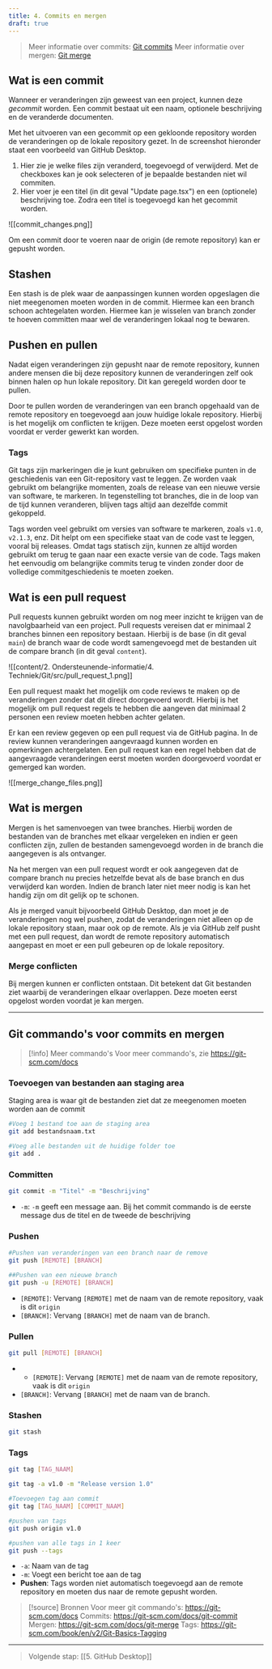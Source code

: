 ```yaml
---
title: 4. Commits en mergen
draft: true
---
```

> Meer informatie over commits: [Git commits](https://git-scm.com/docs/git-commit)
> Meer informatie over mergen: [Git merge](https://git-scm.com/docs/git-merge)

## Wat is een commit
Wanneer er veranderingen zijn geweest van een project, kunnen deze *gecommit* worden. Een commit bestaat uit een naam, optionele beschrijving en de veranderde documenten.

Met het uitvoeren van een gecommit op een gekloonde repository worden de veranderingen op de lokale repository gezet. In de screenshot hieronder staat een voorbeeld van GitHub Desktop. 

1. Hier zie je welke files zijn veranderd, toegevoegd of verwijderd. Met de checkboxes kan je ook selecteren of je bepaalde bestanden niet wil commiten.
2. Hier voer je een titel (in dit geval "Update page.tsx") en een (optionele) beschrijving toe. Zodra een titel is toegevoegd kan het gecommit worden.

![[commit_changes.png]]

Om een commit door te voeren naar de origin (de remote repository) kan er gepusht worden. 

## Stashen
Een stash is de plek waar de aanpassingen kunnen worden opgeslagen die niet meegenomen moeten worden in de commit. Hiermee kan een branch schoon achtegelaten worden. Hiermee kan je wisselen van branch zonder te hoeven committen maar wel de veranderingen lokaal nog te bewaren. 

## Pushen en pullen
Nadat eigen veranderingen zijn gepusht naar de remote repository, kunnen andere mensen die bij deze repository kunnen de veranderingen zelf ook binnen halen op hun lokale repository. Dit kan geregeld worden door te pullen. 

Door te pullen worden de veranderingen van een branch opgehaald van de remote repository en toegevoegd aan jouw huidige lokale repository. Hierbij is het mogelijk om conflicten te krijgen. Deze moeten eerst opgelost worden voordat er verder gewerkt kan worden.

### Tags
Git tags zijn markeringen die je kunt gebruiken om specifieke punten in de geschiedenis van een Git-repository vast te leggen. Ze worden vaak gebruikt om belangrijke momenten, zoals de release van een nieuwe versie van software, te markeren. In tegenstelling tot branches, die in de loop van de tijd kunnen veranderen, blijven tags altijd aan dezelfde commit gekoppeld. 

Tags worden veel gebruikt om versies van software te markeren, zoals `v1.0`, `v2.1.3`, enz. Dit helpt om een specifieke staat van de code vast te leggen, vooral bij releases. Omdat tags statisch zijn, kunnen ze altijd worden gebruikt om terug te gaan naar een exacte versie van de code. Tags maken het eenvoudig om belangrijke commits terug te vinden zonder door de volledige commitgeschiedenis te moeten zoeken.

## Wat is een pull request
Pull requests kunnen gebruikt worden om nog meer inzicht te krijgen van de navolgbaarheid van een project. Pull requests vereisen dat er minimaal 2 branches binnen een repository bestaan. Hierbij is de base (in dit geval `main`) de branch waar de code wordt samengevoegd met de bestanden uit de compare branch (in dit geval `content`).

![[content/2. Ondersteunende-informatie/4. Techniek/Git/src/pull_request_1.png]]

Een pull request maakt het mogelijk om code reviews te maken op de veranderingen zonder dat dit direct doorgevoerd wordt. Hierbij is het mogelijk om pull request regels te hebben die aangeven dat minimaal 2 personen een review moeten hebben achter gelaten. 

Er kan een review gegeven op een pull request via de GitHub pagina. In de review kunnen veranderingen aangevraagd kunnen worden en opmerkingen achtergelaten. Een pull request kan een regel hebben dat de aangevraagde veranderingen eerst moeten worden doorgevoerd voordat er gemerged kan worden.

![[merge_change_files.png]]
## Wat is mergen
Mergen is het samenvoegen van twee branches. Hierbij worden de bestanden van de branches met elkaar vergeleken en indien er geen conflicten zijn, zullen de bestanden samengevoegd worden in de branch die aangegeven is als ontvanger. 

Na het mergen van een pull request wordt er ook aangegeven dat de compare branch nu precies hetzelfde bevat als de base branch en dus verwijderd kan worden. Indien de branch later niet meer nodig is kan het handig zijn om dit gelijk op te schonen. 

Als je merged vanuit bijvoorbeeld GitHub Desktop, dan moet je de veranderingen nog wel pushen, zodat de veranderingen niet alleen op de lokale repository staan, maar ook op de remote. Als je via GitHub zelf pusht met een pull request, dan wordt de remote repository automatisch aangepast en moet er een pull gebeuren op de lokale repository.
### Merge conflicten
Bij mergen kunnen er conflicten ontstaan. Dit betekent dat Git bestanden ziet waarbij de veranderingen elkaar overlappen. Deze moeten eerst opgelost worden voordat je kan mergen.

---
## Git commando's voor commits en mergen 
> [!info] Meer commando's
> Voor meer commando's, zie https://git-scm.com/docs


### Toevoegen van bestanden aan staging area
Staging area is waar git de bestanden ziet dat ze meegenomen moeten worden aan de commit 
```bash
#Voeg 1 bestand toe aan de staging area
git add bestandsnaam.txt

#Voeg alle bestanden uit de huidige folder toe
git add .
```

### Committen

```bash
git commit -m "Titel" -m "Beschrijving"
```
- `-m`:
	`-m` geeft een message aan. Bij het commit commando is de eerste message dus de titel en de tweede de beschrijving


### Pushen
```bash
#Pushen van veranderingen van een branch naar de remove
git push [REMOTE] [BRANCH]

##Pushen van een nieuwe branch
git push -u [REMOTE] [BRANCH]
```
- `[REMOTE]`:
	Vervang `[REMOTE]` met de naam van de remote repository, vaak is dit `origin`
-  `[BRANCH]`:
	Vervang `[BRANCH]` met de naam van de branch.

### Pullen
```bash
git pull [REMOTE] [BRANCH]
```
- - `[REMOTE]`:
	Vervang `[REMOTE]` met de naam van de remote repository, vaak is dit `origin`
-  `[BRANCH]`:
	Vervang `[BRANCH]` met de naam van de branch.

### Stashen
```bash
git stash
```

### Tags
```bash
git tag [TAG_NAAM]

git tag -a v1.0 -m "Release version 1.0"

#Toevoegen tag aan commit
git tag [TAG_NAAM] [COMMIT_NAAM]

#pushen van tags
git push origin v1.0

#pushen van alle tags in 1 keer
git push --tags
```
- `-a`: Naam van de tag
- `-m`: Voegt een bericht toe aan de tag
- **Pushen**: Tags worden niet automatisch toegevoegd aan de remote repository en moeten dus naar de remote gepusht worden.

> [!source] Bronnen
> Voor meer git commando's: https://git-scm.com/docs
> Commits: https://git-scm.com/docs/git-commit
> Mergen: https://git-scm.com/docs/git-merge
> Tags:  https://git-scm.com/book/en/v2/Git-Basics-Tagging

---

> Volgende stap: [[5. GitHub Desktop]]